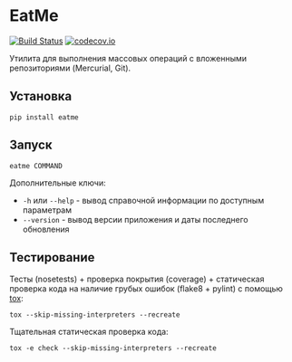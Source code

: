 # EatMe #

[![Build Status](https://drone.io/github.com/kulapard/eatme/status.png)](https://drone.io/github.com/kulapard/eatme/latest)
[![codecov.io](https://codecov.io/github/kulapard/eatme/coverage.svg?branch=master)](https://codecov.io/github/kulapard/eatme?branch=master)

Утилита для выполнения массовых операций с вложенными репозиториями
(Mercurial, Git). 

## Установка ##
```
pip install eatme
```

## Запуск ##
```
eatme COMMAND
```

Дополнительные ключи:

- `-h` или `--help` - вывод справочной информации по доступным параметрам
- `--version` - вывод версии приложения и даты последнего обновления

## Тестирование ##
Тесты (nosetests) + проверка покрытия (coverage) + статическая проверка кода на наличие грубых ошибок (flake8 + pylint)
с помощью [tox](https://pypi.python.org/pypi/tox):
```
tox --skip-missing-interpreters --recreate
```

Тщательная статическая проверка кода:
```
tox -e check --skip-missing-interpreters --recreate
```
